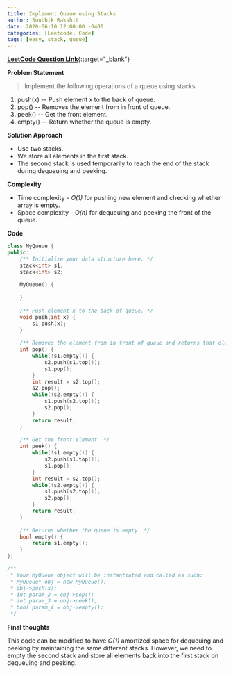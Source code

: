 ```yaml
---
title: Implement Queue using Stacks
author: Soubhik Rakshit
date: 2020-06-10 12:00:00 -0400
categories: [Leetcode, Code]
tags: [easy, stack, queue]
---
```


[**LeetCode Question Link**](https://leetcode.com/problems/implement-queue-using-stacks/){:target="_blank"}

**Problem Statement**

> Implement the following operations of a queue using stacks.

1. push(x) -- Push element x to the back of queue.
2. pop() -- Removes the element from in front of queue.
3. peek() -- Get the front element.
4. empty() -- Return whether the queue is empty.

**Solution Approach**

* Use two stacks.
* We store all elements in the first stack.
* The second stack is used temporarily to reach the end of the stack during dequeuing and peeking.

**Complexity**

* Time complexity - _O(1)_ for pushing new element and checking whether array is empty.
* Space complexity - _O(n)_ for dequeuing and peeking the front of the queue.

**Code**

```c++
class MyQueue {
public:
    /** Initialize your data structure here. */
    stack<int> s1;
    stack<int> s2;
    
    MyQueue() {
        
    }
    
    /** Push element x to the back of queue. */
    void push(int x) {
        s1.push(x);
    }
    
    /** Removes the element from in front of queue and returns that element. */
    int pop() {
        while(!s1.empty()) {
            s2.push(s1.top());
            s1.pop();
        }
        int result = s2.top();
        s2.pop();
        while(!s2.empty()) {
            s1.push(s2.top());
            s2.pop();
        }
        return result;
    }
    
    /** Get the front element. */
    int peek() {
        while(!s1.empty()) {
            s2.push(s1.top());
            s1.pop();
        }
        int result = s2.top();
        while(!s2.empty()) {
            s1.push(s2.top());
            s2.pop();
        }
        return result;
    }
    
    /** Returns whether the queue is empty. */
    bool empty() {
        return s1.empty();
    }
};

/**
 * Your MyQueue object will be instantiated and called as such:
 * MyQueue* obj = new MyQueue();
 * obj->push(x);
 * int param_2 = obj->pop();
 * int param_3 = obj->peek();
 * bool param_4 = obj->empty();
 */
```

**Final thoughts**

This code can be modified to have _O(1)_ amortized space for dequeuing and peeking by maintaining the same different stacks. However, we need to empty the second stack and store all elements back into the first stack on dequeuing and peeking.